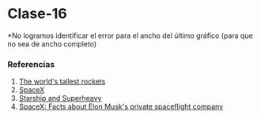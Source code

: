 # Clase-16
*No logramos identificar el error para el ancho del último gráfico (para que no sea de ancho completo)

### Referencias

1. [The world's tallest rockets](https://www.space.com/12944-worlds-tallest-rockets-comparison.html)
2. [SpaceX](https://www.spacex.com/)
3. [Starship and Superheavy](https://www.space.com/spacex-starship-super-heavy.html)
4. [SpaceX: Facts about Elon Musk's private spaceflight company](https://www.space.com/18853-spacex.html)
